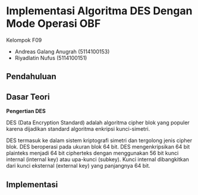 # Implementasi Algoritma DES Dengan Mode Operasi OBF

Kelompok F09

- Andreas Galang Anugrah (5114100153)
- Riyadlatin Nufus (5114100151)
## Pendahuluan

## Dasar Teori
**Pengertian DES**

DES (Data Encryption Standard) adalah algoritma cipher blok yang populer karena dijadikan standard algoritma enkripsi kunci-simetri.

DES termasuk ke dalam sistem kriptografi simetri dan tergolong jenis cipher blok. DES beroperasi pada ukuran blok 64 bit. 
DES mengenkripsikan 64 bit plainteks menjadi 64 bit cipherteks dengan menggunakan 56 bit kunci internal (internal key) atau upa-kunci (subkey). Kunci internal dibangkitkan dari kunci eksternal (external key) yang panjangnya 64 bit.

## Implementasi
